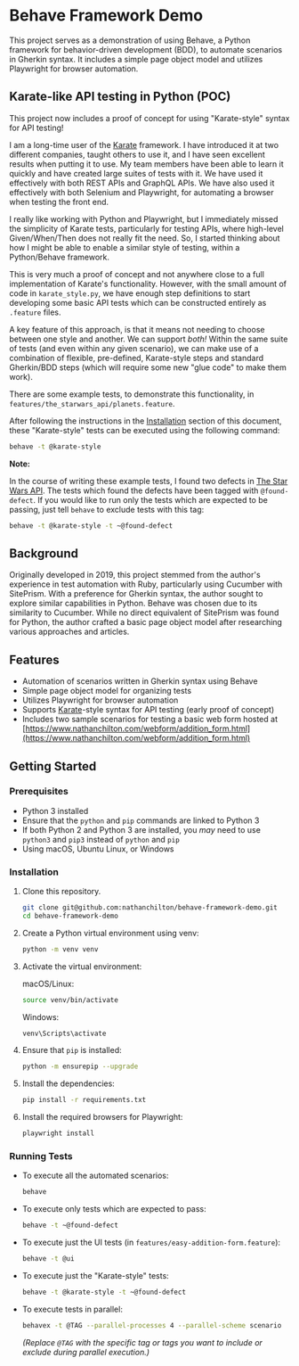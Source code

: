 # Behave Framework Demo

This project serves as a demonstration of using Behave, a Python framework for behavior-driven development (BDD), to automate scenarios in Gherkin syntax. It includes a simple page object model and utilizes Playwright for browser automation.

## Karate-like API testing in Python (POC)

This project now includes a proof of concept for using "Karate-style" syntax for API testing!

I am a long-time user of the [Karate](https://github.com/karatelabs/karate) framework.  I have introduced it at two different companies, taught others to use it, and I have seen excellent results when putting it to use.  My team members have been able to learn it quickly and have created large suites of tests with it.  We have used it effectively with both REST APIs and GraphQL APIs.  We have also used it effectively with both Selenium and Playwright, for automating a browser when testing the front end.

I really like working with Python and Playwright, but I immediately missed the simplicity of Karate tests, particularly for testing APIs, where high-level Given/When/Then does not really fit the need.  So, I started thinking about how I might be able to enable a similar style of testing, within a Python/Behave framework.

This is very much a proof of concept and not anywhere close to a full implementation of Karate's functionality.  However, with the small amount of code in `karate_style.py`, we have enough step definitions to start developing some basic API tests which can be constructed entirely as `.feature` files.

A key feature of this approach, is that it means not needing to choose between one style and another.  We can support *both!*  Within the same suite of tests (and even within any given scenario), we can make use of a combination of flexible, pre-defined, Karate-style steps and standard Gherkin/BDD steps (which will require some new "glue code" to make them work).

There are some example tests, to demonstrate this functionality, in `features/the_starwars_api/planets.feature`.

After following the instructions in the [Installation](#installation) section of this document, these "Karate-style" tests can be executed using the following command:

``` bash
behave -t @karate-style
```

**Note:**

In the course of writing these example tests, I found two defects in [The Star Wars API](https://swapi.dev/).  The tests which found the defects have been tagged with `@found-defect`.  If you would like to run only the tests which are expected to be passing, just tell `behave` to exclude tests with this tag:

``` bash
behave -t @karate-style -t ~@found-defect
```

## Background

Originally developed in 2019, this project stemmed from the author's experience in test automation with Ruby, particularly using Cucumber with SitePrism. With a preference for Gherkin syntax, the author sought to explore similar capabilities in Python. Behave was chosen due to its similarity to Cucumber. While no direct equivalent of SitePrism was found for Python, the author crafted a basic page object model after researching various approaches and articles.

## Features

- Automation of scenarios written in Gherkin syntax using Behave
- Simple page object model for organizing tests
- Utilizes Playwright for browser automation
- Supports [Karate](https://github.com/karatelabs/karate)-style syntax for API testing (early proof of concept)
- Includes two sample scenarios for testing a basic web form hosted at [https://www.nathanchilton.com/webform/addition_form.html](https://www.nathanchilton.com/webform/addition_form.html)

## Getting Started

### Prerequisites

- Python 3 installed
- Ensure that the `python` and `pip` commands are linked to Python 3
- If both Python 2 and Python 3 are installed, you _may_ need to use `python3` and `pip3` instead of `python` and `pip`
- Using macOS, Ubuntu Linux, or Windows

### Installation

1. Clone this repository.

   ``` bash
   git clone git@github.com:nathanchilton/behave-framework-demo.git
   cd behave-framework-demo
   ```

2. Create a Python virtual environment using venv:

    ```bash
    python -m venv venv
    ```

3. Activate the virtual environment:

    macOS/Linux:

    ```bash
    source venv/bin/activate
    ```

    Windows:

    ```bash
    venv\Scripts\activate
    ```

4. Ensure that `pip` is installed:

    ```bash
    python -m ensurepip --upgrade
    ```

5. Install the dependencies:

    ```bash
    pip install -r requirements.txt
    ```

6. Install the required browsers for Playwright:

    ```bash
    playwright install
    ```

### Running Tests

- To execute all the automated scenarios:

    ```bash
    behave
    ```

- To execute only tests which are expected to pass:

    ```bash
    behave -t ~@found-defect
    ```

- To execute just the UI tests (in `features/easy-addition-form.feature`):

    ```bash
    behave -t @ui
    ```

- To execute just the "Karate-style" tests:

    ``` bash
    behave -t @karate-style -t ~@found-defect
    ```

- To execute tests in parallel:

    ```bash
    behavex -t @TAG --parallel-processes 4 --parallel-scheme scenario
    ```

    *(Replace `@TAG` with the specific tag or tags you want to include or exclude during parallel execution.)*
